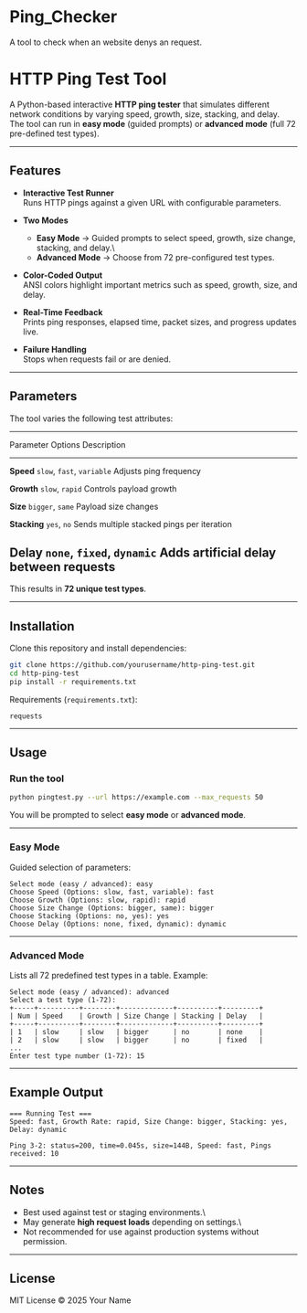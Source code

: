 # Ping_Checker
A tool to check when an website denys an request.


# HTTP Ping Test Tool

A Python-based interactive **HTTP ping tester** that simulates different
network conditions by varying speed, growth, size, stacking, and delay.\
The tool can run in **easy mode** (guided prompts) or **advanced mode**
(full 72 pre-defined test types).

------------------------------------------------------------------------

## Features

-   **Interactive Test Runner**\
    Runs HTTP pings against a given URL with configurable parameters.

-   **Two Modes**

    -   **Easy Mode** → Guided prompts to select speed, growth, size
        change, stacking, and delay.\
    -   **Advanced Mode** → Choose from 72 pre-configured test types.

-   **Color-Coded Output**\
    ANSI colors highlight important metrics such as speed, growth, size,
    and delay.

-   **Real-Time Feedback**\
    Prints ping responses, elapsed time, packet sizes, and progress
    updates live.

-   **Failure Handling**\
    Stops when requests fail or are denied.

------------------------------------------------------------------------

## Parameters

The tool varies the following test attributes:

  ------------------------------------------------------------------------
  Parameter      Options                                    Description
  -------------- ------------------------------------------ --------------
  **Speed**      `slow`, `fast`, `variable`                 Adjusts ping
                                                            frequency

  **Growth**     `slow`, `rapid`                            Controls
                                                            payload growth

  **Size**       `bigger`, `same`                           Payload size
                                                            changes

  **Stacking**   `yes`, `no`                                Sends multiple
                                                            stacked pings
                                                            per iteration

  **Delay**      `none`, `fixed`, `dynamic`                 Adds
                                                            artificial
                                                            delay between
                                                            requests
  ------------------------------------------------------------------------

This results in **72 unique test types**.

------------------------------------------------------------------------

## Installation

Clone this repository and install dependencies:

``` bash
git clone https://github.com/yourusername/http-ping-test.git
cd http-ping-test
pip install -r requirements.txt
```

Requirements (`requirements.txt`):

    requests

------------------------------------------------------------------------

## Usage

### Run the tool

``` bash
python pingtest.py --url https://example.com --max_requests 50
```

You will be prompted to select **easy mode** or **advanced mode**.

------------------------------------------------------------------------

### Easy Mode

Guided selection of parameters:

    Select mode (easy / advanced): easy
    Choose Speed (Options: slow, fast, variable): fast
    Choose Growth (Options: slow, rapid): rapid
    Choose Size Change (Options: bigger, same): bigger
    Choose Stacking (Options: no, yes): yes
    Choose Delay (Options: none, fixed, dynamic): dynamic

------------------------------------------------------------------------

### Advanced Mode

Lists all 72 predefined test types in a table. Example:

    Select mode (easy / advanced): advanced
    Select a test type (1-72):
    +-----+----------+--------+-------------+----------+---------+
    | Num | Speed    | Growth | Size Change | Stacking | Delay   |
    +-----+----------+--------+-------------+----------+---------+
    | 1   | slow     | slow   | bigger      | no       | none    |
    | 2   | slow     | slow   | bigger      | no       | fixed   |
    ...
    Enter test type number (1-72): 15

------------------------------------------------------------------------

## Example Output

    === Running Test ===
    Speed: fast, Growth Rate: rapid, Size Change: bigger, Stacking: yes, Delay: dynamic

    Ping 3-2: status=200, time=0.045s, size=144B, Speed: fast, Pings received: 10

------------------------------------------------------------------------

## Notes

-   Best used against test or staging environments.\
-   May generate **high request loads** depending on settings.\
-   Not recommended for use against production systems without
    permission.

------------------------------------------------------------------------

## License

MIT License © 2025 Your Name
